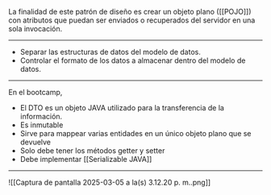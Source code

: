 La finalidad de este patrón de diseño es crear un objeto plano ([[POJO]]) con atributos que puedan ser enviados o recuperados del servidor en una sola invocación.
***
- Separar las estructuras de datos del modelo de datos.
- Controlar el formato de los datos a almacenar dentro del modelo de datos.
***
En el bootcamp, 
- El DTO es un objeto JAVA utilizado para la transferencia de la información.
- Es inmutable
- Sirve para mappear varias entidades en un único objeto plano que se devuelve
- Solo debe tener los métodos getter y setter
- Debe implementar [[Serializable JAVA]]
***
![[Captura de pantalla 2025-03-05 a la(s) 3.12.20 p. m..png]]